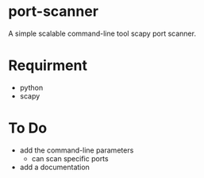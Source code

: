 # port-scanner
A simple scalable command-line tool scapy port scanner.

# Requirment
  - python
  - scapy
# To Do
  - add the command-line parameters
    - can scan specific ports
  - add a documentation
